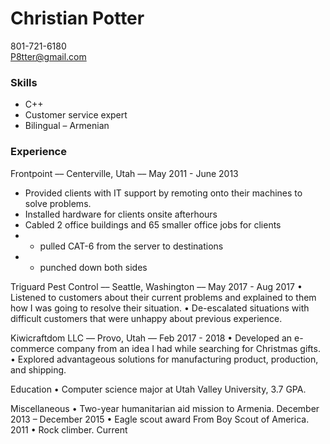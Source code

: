 # Christian Potter
801-721-6180  
P8tter@gmail.com

### Skills  
* C++   
* Customer service expert  
* Bilingual – Armenian  

### Experience
Frontpoint –– Centerville, Utah –– May 2011 - June 2013
* Provided clients with IT support by remoting onto their machines to solve problems. 
* Installed hardware for clients onsite afterhours 
* Cabled 2 office buildings and 65 smaller office jobs for clients 
* * pulled CAT-6 from the server to destinations
* * punched down both sides 

Triguard Pest Control –– Seattle, Washington –– May 2017 - Aug 2017
•	Listened to customers about their current problems and explained to them how I was going to resolve their situation. 
•	De-escalated situations with difficult customers that were unhappy about previous experience.

Kiwicraftdom LLC –– Provo, Utah –– Feb 2017 - 2018
•	Developed an e-commerce company from an idea I had while searching for Christmas gifts. 
•	Explored advantageous solutions for manufacturing product, production, and shipping. 

Education
•	Computer science major at Utah Valley University, 3.7 GPA.

Miscellaneous 
•	Two-year humanitarian aid mission to Armenia. December 2013 – December 2015
•	Eagle scout award From Boy Scout of America. 2011
•	Rock climber. Current

